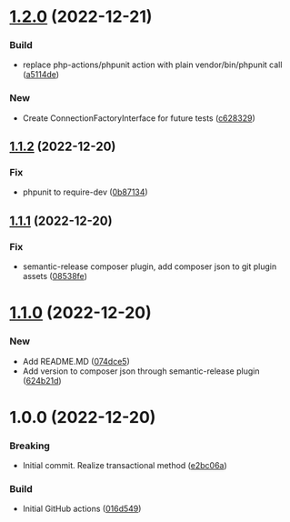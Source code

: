 # [1.2.0](https://github.com/nstwfdev/mysql-connection/compare/v1.1.2...v1.2.0) (2022-12-21)


### Build

* replace php-actions/phpunit action with plain vendor/bin/phpunit call ([a5114de](https://github.com/nstwfdev/mysql-connection/commit/a5114de55e6231d01a92e78bc993d9f947602421))

### New

* Create ConnectionFactoryInterface for future tests ([c628329](https://github.com/nstwfdev/mysql-connection/commit/c628329f026c48bc197acfd40d51cde6dba453c4))

## [1.1.2](https://github.com/nstwfdev/mysql-connection/compare/v1.1.1...v1.1.2) (2022-12-20)


### Fix

* phpunit to require-dev ([0b87134](https://github.com/nstwfdev/mysql-connection/commit/0b8713428353fa93da951defadd37cfa87f998c3))

## [1.1.1](https://github.com/nstwfdev/mysql-connection/compare/v1.1.0...v1.1.1) (2022-12-20)


### Fix

* semantic-release composer plugin, add composer json to git plugin assets ([08538fe](https://github.com/nstwfdev/mysql-connection/commit/08538feef2f64638f47679f362ae43d20f9b4bef))

# [1.1.0](https://github.com/nstwfdev/mysql-connection/compare/v1.0.0...v1.1.0) (2022-12-20)


### New

* Add README.MD ([074dce5](https://github.com/nstwfdev/mysql-connection/commit/074dce5b98cba857c67e33864227fc82f15bd890))
* Add version to composer json through semantic-release plugin ([624b21d](https://github.com/nstwfdev/mysql-connection/commit/624b21db5ad57de1947f17527aac3c4c3537ec09))

# 1.0.0 (2022-12-20)


### Breaking

* Initial commit. Realize transactional method ([e2bc06a](https://github.com/nstwfdev/mysql-connection/commit/e2bc06a002b89e5722fca09d27eceb7c468d72f0))

### Build

* Initial GitHub actions ([016d549](https://github.com/nstwfdev/mysql-connection/commit/016d549113f1d8cd3f09832f72fb57acf12932c9))
